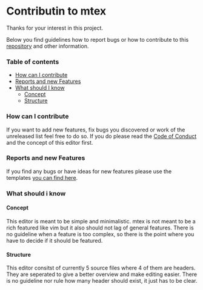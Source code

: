 # Contributin to mtex #
Thanks for your interest in this project.

Below you find guidelines how to report bugs or how to contribute to this [repository](https://github.com/737464/mtex)
and other information.


### Table of contents ###
* [How can I contribute](#how-can-i-contribute)
* [Reports and new Features](#reports-and-new-features)
* [What should I know](#what-should-i-know)
  * [Concept](#concept)
  * [Structure](#concept)


### How can I contribute ###

If you want to add new features, fix bugs you discovered or work of the unreleased list
feel free to do so. If you do please read the [Code of Conduct](https://github.com/737464/mtex/blob/main/CODE_OF_CONDUCT.md) and the concept of this editor first.


### Reports and new Features ###

If you find any bugs or have ideas for new features please
use the templates [you can find here](https://github.com/737464/mtex/tree/main/.github/ISSUE_TEMPLATE).


### What should i know ###

#### Concept ####

This editor is meant to be simple and minimalistic. mtex is not meant to be a rich featured like vim
but it also should not lag of general features. There is no guideline when a feature is too complex, so there is the
point where you have to decide if it should be featured.

#### Structure ####

This editor consitst of currently 5 source files where 4 of them are headers. They are seperated to give a better overview
and make editing easier. There is no guideline nor rule how many header should exist, it just has to be clear.
